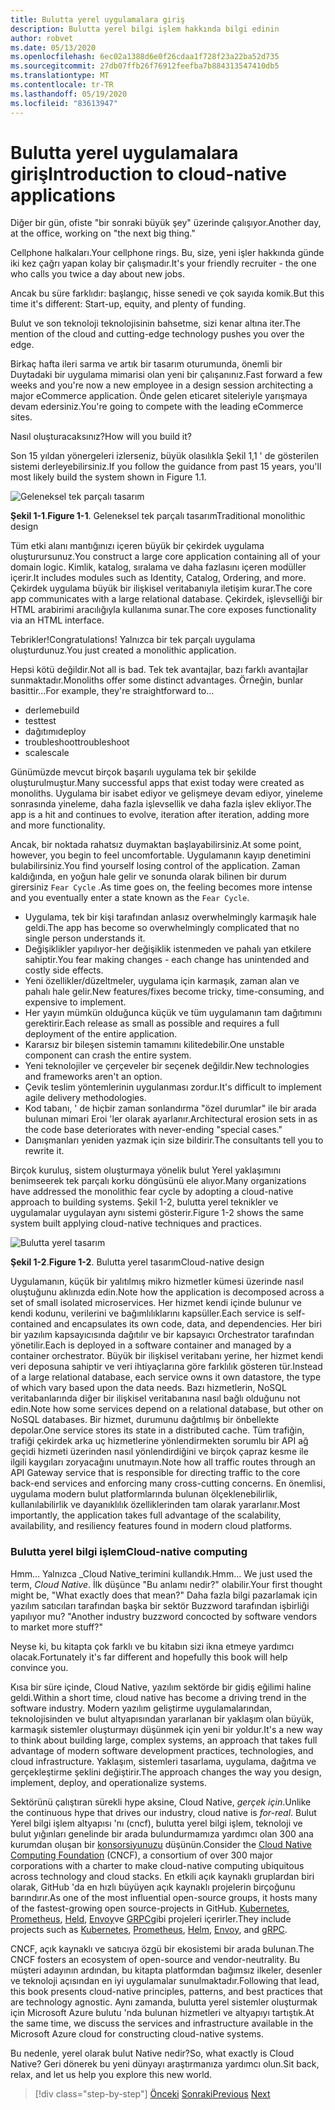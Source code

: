 ```yaml
---
title: Bulutta yerel uygulamalara giriş
description: Bulutta yerel bilgi işlem hakkında bilgi edinin
author: robvet
ms.date: 05/13/2020
ms.openlocfilehash: 6ec02a1388d6e0f26cdaa1f728f23a22ba52d735
ms.sourcegitcommit: 27db07ffb26f76912feefba7b884313547410db5
ms.translationtype: MT
ms.contentlocale: tr-TR
ms.lasthandoff: 05/19/2020
ms.locfileid: "83613947"
---
```

# <a name="introduction-to-cloud-native-applications"></a><span data-ttu-id="da4ff-103">Bulutta yerel uygulamalara giriş</span><span class="sxs-lookup"><span data-stu-id="da4ff-103">Introduction to cloud-native applications</span></span>

<span data-ttu-id="da4ff-104">Diğer bir gün, ofiste "bir sonraki büyük şey" üzerinde çalışıyor.</span><span class="sxs-lookup"><span data-stu-id="da4ff-104">Another day, at the office, working on "the next big thing."</span></span>

<span data-ttu-id="da4ff-105">Cellphone halkaları.</span><span class="sxs-lookup"><span data-stu-id="da4ff-105">Your cellphone rings.</span></span> <span data-ttu-id="da4ff-106">Bu, size, yeni işler hakkında günde iki kez çağrı yapan kolay bir çalışmadır.</span><span class="sxs-lookup"><span data-stu-id="da4ff-106">It's your friendly recruiter - the one who calls you twice a day about new jobs.</span></span>

<span data-ttu-id="da4ff-107">Ancak bu süre farklıdır: başlangıç, hisse senedi ve çok sayıda komik.</span><span class="sxs-lookup"><span data-stu-id="da4ff-107">But this time it's different: Start-up, equity, and plenty of funding.</span></span>

<span data-ttu-id="da4ff-108">Bulut ve son teknoloji teknolojisinin bahsetme, sizi kenar altına iter.</span><span class="sxs-lookup"><span data-stu-id="da4ff-108">The mention of the cloud and cutting-edge technology pushes you over the edge.</span></span>

<span data-ttu-id="da4ff-109">Birkaç hafta ileri sarma ve artık bir tasarım oturumunda, önemli bir Duytadaki bir uygulama mimarisi olan yeni bir çalışanınız.</span><span class="sxs-lookup"><span data-stu-id="da4ff-109">Fast forward a few weeks and you're now a new employee in a design session architecting a major eCommerce application.</span></span> <span data-ttu-id="da4ff-110">Önde gelen eticaret siteleriyle yarışmaya devam edersiniz.</span><span class="sxs-lookup"><span data-stu-id="da4ff-110">You're going to compete with the leading eCommerce sites.</span></span>

<span data-ttu-id="da4ff-111">Nasıl oluşturacaksınız?</span><span class="sxs-lookup"><span data-stu-id="da4ff-111">How will you build it?</span></span>

<span data-ttu-id="da4ff-112">Son 15 yıldan yönergeleri izlerseniz, büyük olasılıkla Şekil 1,1 ' de gösterilen sistemi derleyebilirsiniz.</span><span class="sxs-lookup"><span data-stu-id="da4ff-112">If you follow the guidance from past 15 years, you'll most likely build the system shown in Figure 1.1.</span></span>

![Geleneksel tek parçalı tasarım](./media/monolithic-design.png)

<span data-ttu-id="da4ff-114">**Şekil 1-1**.</span><span class="sxs-lookup"><span data-stu-id="da4ff-114">**Figure 1-1**.</span></span> <span data-ttu-id="da4ff-115">Geleneksel tek parçalı tasarım</span><span class="sxs-lookup"><span data-stu-id="da4ff-115">Traditional monolithic design</span></span>

<span data-ttu-id="da4ff-116">Tüm etki alanı mantığınızı içeren büyük bir çekirdek uygulama oluşturursunuz.</span><span class="sxs-lookup"><span data-stu-id="da4ff-116">You construct a large core application containing all of your domain logic.</span></span> <span data-ttu-id="da4ff-117">Kimlik, katalog, sıralama ve daha fazlasını içeren modüller içerir.</span><span class="sxs-lookup"><span data-stu-id="da4ff-117">It includes modules such as Identity, Catalog, Ordering, and more.</span></span> <span data-ttu-id="da4ff-118">Çekirdek uygulama büyük bir ilişkisel veritabanıyla iletişim kurar.</span><span class="sxs-lookup"><span data-stu-id="da4ff-118">The core app communicates with a large relational database.</span></span> <span data-ttu-id="da4ff-119">Çekirdek, işlevselliği bir HTML arabirimi aracılığıyla kullanıma sunar.</span><span class="sxs-lookup"><span data-stu-id="da4ff-119">The core exposes functionality via an HTML interface.</span></span>

<span data-ttu-id="da4ff-120">Tebrikler!</span><span class="sxs-lookup"><span data-stu-id="da4ff-120">Congratulations!</span></span>  <span data-ttu-id="da4ff-121">Yalnızca bir tek parçalı uygulama oluşturdunuz.</span><span class="sxs-lookup"><span data-stu-id="da4ff-121">You just created a monolithic application.</span></span>

<span data-ttu-id="da4ff-122">Hepsi kötü değildir.</span><span class="sxs-lookup"><span data-stu-id="da4ff-122">Not all is bad.</span></span> <span data-ttu-id="da4ff-123">Tek tek avantajlar, bazı farklı avantajlar sunmaktadır.</span><span class="sxs-lookup"><span data-stu-id="da4ff-123">Monoliths offer some distinct advantages.</span></span> <span data-ttu-id="da4ff-124">Örneğin, bunlar basittir...</span><span class="sxs-lookup"><span data-stu-id="da4ff-124">For example, they're straightforward to...</span></span>

- <span data-ttu-id="da4ff-125">derleme</span><span class="sxs-lookup"><span data-stu-id="da4ff-125">build</span></span>
- <span data-ttu-id="da4ff-126">test</span><span class="sxs-lookup"><span data-stu-id="da4ff-126">test</span></span>
- <span data-ttu-id="da4ff-127">dağıtımı</span><span class="sxs-lookup"><span data-stu-id="da4ff-127">deploy</span></span>
- <span data-ttu-id="da4ff-128">troubleshoot</span><span class="sxs-lookup"><span data-stu-id="da4ff-128">troubleshoot</span></span>
- <span data-ttu-id="da4ff-129">scale</span><span class="sxs-lookup"><span data-stu-id="da4ff-129">scale</span></span>

<span data-ttu-id="da4ff-130">Günümüzde mevcut birçok başarılı uygulama tek bir şekilde oluşturulmuştur.</span><span class="sxs-lookup"><span data-stu-id="da4ff-130">Many successful apps that exist today were created as monoliths.</span></span> <span data-ttu-id="da4ff-131">Uygulama bir isabet ediyor ve gelişmeye devam ediyor, yineleme sonrasında yineleme, daha fazla işlevsellik ve daha fazla işlev ekliyor.</span><span class="sxs-lookup"><span data-stu-id="da4ff-131">The app is a hit and continues to evolve, iteration after iteration, adding more and more functionality.</span></span>

<span data-ttu-id="da4ff-132">Ancak, bir noktada rahatsız duymaktan başlayabilirsiniz.</span><span class="sxs-lookup"><span data-stu-id="da4ff-132">At some point, however, you begin to feel uncomfortable.</span></span> <span data-ttu-id="da4ff-133">Uygulamanın kayıp denetimini bulabilirsiniz.</span><span class="sxs-lookup"><span data-stu-id="da4ff-133">You find yourself losing control of the application.</span></span> <span data-ttu-id="da4ff-134">Zaman kaldığında, en yoğun hale gelir ve sonunda olarak bilinen bir durum girersiniz `Fear Cycle` .</span><span class="sxs-lookup"><span data-stu-id="da4ff-134">As time goes on, the feeling becomes more intense and you eventually enter a state known as the `Fear Cycle`.</span></span>

- <span data-ttu-id="da4ff-135">Uygulama, tek bir kişi tarafından anlasız overwhelmingly karmaşık hale geldi.</span><span class="sxs-lookup"><span data-stu-id="da4ff-135">The app has become so overwhelmingly complicated that no single person understands it.</span></span>
- <span data-ttu-id="da4ff-136">Değişiklikler yapılıyor-her değişiklik istenmeden ve pahalı yan etkilere sahiptir.</span><span class="sxs-lookup"><span data-stu-id="da4ff-136">You fear making changes - each change has unintended and costly side effects.</span></span>
- <span data-ttu-id="da4ff-137">Yeni özellikler/düzeltmeler, uygulama için karmaşık, zaman alan ve pahalı hale gelir.</span><span class="sxs-lookup"><span data-stu-id="da4ff-137">New features/fixes become tricky, time-consuming, and expensive to implement.</span></span>
- <span data-ttu-id="da4ff-138">Her yayın mümkün olduğunca küçük ve tüm uygulamanın tam dağıtımını gerektirir.</span><span class="sxs-lookup"><span data-stu-id="da4ff-138">Each release as small as possible and requires a full deployment of the entire application.</span></span>
- <span data-ttu-id="da4ff-139">Kararsız bir bileşen sistemin tamamını kilitedebilir.</span><span class="sxs-lookup"><span data-stu-id="da4ff-139">One unstable component can crash the entire system.</span></span>
- <span data-ttu-id="da4ff-140">Yeni teknolojiler ve çerçeveler bir seçenek değildir.</span><span class="sxs-lookup"><span data-stu-id="da4ff-140">New technologies and frameworks aren't an option.</span></span>
- <span data-ttu-id="da4ff-141">Çevik teslim yöntemlerinin uygulanması zordur.</span><span class="sxs-lookup"><span data-stu-id="da4ff-141">It's difficult to implement agile delivery methodologies.</span></span>
- <span data-ttu-id="da4ff-142">Kod tabanı, ' de hiçbir zaman sonlandırma "özel durumlar" ile bir arada bulunan mimari Eroi 'ler olarak ayarlanır.</span><span class="sxs-lookup"><span data-stu-id="da4ff-142">Architectural erosion sets in as the code base deteriorates with never-ending "special cases."</span></span>
- <span data-ttu-id="da4ff-143">Danışmanları yeniden yazmak için size bildirir.</span><span class="sxs-lookup"><span data-stu-id="da4ff-143">The consultants tell you to rewrite it.</span></span>

<span data-ttu-id="da4ff-144">Birçok kuruluş, sistem oluşturmaya yönelik bulut Yerel yaklaşımını benimseerek tek parçalı korku döngüsünü ele alıyor.</span><span class="sxs-lookup"><span data-stu-id="da4ff-144">Many organizations have addressed the monolithic fear cycle by adopting a cloud-native approach to building systems.</span></span> <span data-ttu-id="da4ff-145">Şekil 1-2, bulutta yerel teknikler ve uygulamalar uygulayan aynı sistemi gösterir.</span><span class="sxs-lookup"><span data-stu-id="da4ff-145">Figure 1-2 shows the same system built applying cloud-native techniques and practices.</span></span>

![Bulutta yerel tasarım](./media/cloud-native-design.png)

<span data-ttu-id="da4ff-147">**Şekil 1-2**.</span><span class="sxs-lookup"><span data-stu-id="da4ff-147">**Figure 1-2**.</span></span> <span data-ttu-id="da4ff-148">Bulutta yerel tasarım</span><span class="sxs-lookup"><span data-stu-id="da4ff-148">Cloud-native design</span></span>

<span data-ttu-id="da4ff-149">Uygulamanın, küçük bir yalıtılmış mikro hizmetler kümesi üzerinde nasıl oluştuğunu aklınızda edin.</span><span class="sxs-lookup"><span data-stu-id="da4ff-149">Note how the application is decomposed across a set of small isolated microservices.</span></span> <span data-ttu-id="da4ff-150">Her hizmet kendi içinde bulunur ve kendi kodunu, verilerini ve bağımlılıklarını kapsüller.</span><span class="sxs-lookup"><span data-stu-id="da4ff-150">Each service is self-contained and encapsulates its own code, data, and dependencies.</span></span> <span data-ttu-id="da4ff-151">Her biri bir yazılım kapsayıcısında dağıtılır ve bir kapsayıcı Orchestrator tarafından yönetilir.</span><span class="sxs-lookup"><span data-stu-id="da4ff-151">Each is deployed in a software container and managed by a container orchestrator.</span></span> <span data-ttu-id="da4ff-152">Büyük bir ilişkisel veritabanı yerine, her hizmet kendi veri deposuna sahiptir ve veri ihtiyaçlarına göre farklılık gösteren tür.</span><span class="sxs-lookup"><span data-stu-id="da4ff-152">Instead of a large relational database, each service owns it own datastore, the type of which vary based upon the data needs.</span></span> <span data-ttu-id="da4ff-153">Bazı hizmetlerin, NoSQL veritabanlarında diğer bir ilişkisel veritabanına nasıl bağlı olduğunu not edin.</span><span class="sxs-lookup"><span data-stu-id="da4ff-153">Note how some services depend on a relational database, but other on NoSQL databases.</span></span> <span data-ttu-id="da4ff-154">Bir hizmet, durumunu dağıtılmış bir önbellekte depolar.</span><span class="sxs-lookup"><span data-stu-id="da4ff-154">One service stores its state in a distributed cache.</span></span> <span data-ttu-id="da4ff-155">Tüm trafiğin, trafiği çekirdek arka uç hizmetlerine yönlendirmekten sorumlu bir API ağ geçidi hizmeti üzerinden nasıl yönlendirdiğini ve birçok çapraz kesme ile ilgili kaygıları zoryacağını unutmayın.</span><span class="sxs-lookup"><span data-stu-id="da4ff-155">Note how all traffic routes through an API Gateway service that is responsible for directing traffic to the core back-end services and enforcing many cross-cutting concerns.</span></span> <span data-ttu-id="da4ff-156">En önemlisi, uygulama modern bulut platformlarında bulunan ölçeklenebilirlik, kullanılabilirlik ve dayanıklılık özelliklerinden tam olarak yararlanır.</span><span class="sxs-lookup"><span data-stu-id="da4ff-156">Most importantly, the application takes full advantage of the scalability, availability, and resiliency features found in modern cloud platforms.</span></span>

### <a name="cloud-native-computing"></a><span data-ttu-id="da4ff-157">Bulutta yerel bilgi işlem</span><span class="sxs-lookup"><span data-stu-id="da4ff-157">Cloud-native computing</span></span>

<span data-ttu-id="da4ff-158">Hmm... Yalnızca _Cloud Native_terimini kullandık.</span><span class="sxs-lookup"><span data-stu-id="da4ff-158">Hmm... We just used the term, _Cloud Native_.</span></span> <span data-ttu-id="da4ff-159">İlk düşünce "Bu anlamı nedir?" olabilir.</span><span class="sxs-lookup"><span data-stu-id="da4ff-159">Your first thought might be, "What exactly does that mean?"</span></span> <span data-ttu-id="da4ff-160">Daha fazla bilgi pazarlamak için yazılım satıcıları tarafından başka bir sektör Buzzword tarafından işbirliği yapılıyor mu? "</span><span class="sxs-lookup"><span data-stu-id="da4ff-160">Another industry buzzword concocted by software vendors to market more stuff?"</span></span>

<span data-ttu-id="da4ff-161">Neyse ki, bu kitapta çok farklı ve bu kitabın sizi ikna etmeye yardımcı olacak.</span><span class="sxs-lookup"><span data-stu-id="da4ff-161">Fortunately it's far different and hopefully this book will help convince you.</span></span>

<span data-ttu-id="da4ff-162">Kısa bir süre içinde, Cloud Native, yazılım sektörde bir gidiş eğilimi haline geldi.</span><span class="sxs-lookup"><span data-stu-id="da4ff-162">Within a short time, cloud native has become a driving trend in the software industry.</span></span> <span data-ttu-id="da4ff-163">Modern yazılım geliştirme uygulamalarından, teknolojisinden ve bulut altyapısından yararlanan bir yaklaşım olan büyük, karmaşık sistemler oluşturmayı düşünmek için yeni bir yoldur.</span><span class="sxs-lookup"><span data-stu-id="da4ff-163">It's a new way to think about building large, complex systems, an approach that takes full advantage of modern software development practices, technologies, and cloud infrastructure.</span></span> <span data-ttu-id="da4ff-164">Yaklaşım, sistemleri tasarlama, uygulama, dağıtma ve gerçekleştirme şeklini değiştirir.</span><span class="sxs-lookup"><span data-stu-id="da4ff-164">The approach changes the way you design, implement, deploy, and operationalize systems.</span></span>

<span data-ttu-id="da4ff-165">Sektörünü çalıştıran sürekli hype aksine, Cloud Native, _gerçek için_.</span><span class="sxs-lookup"><span data-stu-id="da4ff-165">Unlike the continuous hype that drives our industry, cloud native is _for-real_.</span></span> <span data-ttu-id="da4ff-166">Bulut Yerel bilgi işlem altyapısı 'nı (cncf), bulutta yerel bilgi işlem, teknoloji ve bulut yığınları genelinde bir arada bulundurmamıza yardımcı olan 300 ana kurumdan oluşan bir [konsorsiyunuzu](https://www.cncf.io/) düşünün.</span><span class="sxs-lookup"><span data-stu-id="da4ff-166">Consider the [Cloud Native Computing Foundation](https://www.cncf.io/) (CNCF), a consortium of over 300 major corporations with a charter to make cloud-native computing ubiquitous across technology and cloud stacks.</span></span> <span data-ttu-id="da4ff-167">En etkili açık kaynaklı gruplardan biri olarak, GitHub 'da en hızlı büyüyen açık kaynaklı projelerin birçoğunu barındırır.</span><span class="sxs-lookup"><span data-stu-id="da4ff-167">As one of the most influential open-source groups, it hosts many of the fastest-growing open source-projects in GitHub.</span></span> <span data-ttu-id="da4ff-168">[Kubernetes](https://kubernetes.io/), [Prometheus](https://prometheus.io/), [Held](https://helm.sh/), [Envoy](https://www.envoyproxy.io/)ve [GRPC](https://grpc.io/)gibi projeleri içerirler.</span><span class="sxs-lookup"><span data-stu-id="da4ff-168">They include projects such as [Kubernetes](https://kubernetes.io/), [Prometheus](https://prometheus.io/), [Helm](https://helm.sh/), [Envoy](https://www.envoyproxy.io/), and [gRPC](https://grpc.io/).</span></span>

<span data-ttu-id="da4ff-169">CNCF, açık kaynaklı ve satıcıya özgü bir ekosistemi bir arada bulunan.</span><span class="sxs-lookup"><span data-stu-id="da4ff-169">The CNCF fosters an ecosystem of open-source and vendor-neutrality.</span></span> <span data-ttu-id="da4ff-170">Bu müşteri adayının ardından, bu kitapta platformdan bağımsız ilkeler, desenler ve teknoloji açısından en iyi uygulamalar sunulmaktadır.</span><span class="sxs-lookup"><span data-stu-id="da4ff-170">Following that lead, this book presents cloud-native principles, patterns, and best practices that are technology agnostic.</span></span> <span data-ttu-id="da4ff-171">Aynı zamanda, bulutta yerel sistemler oluşturmak için Microsoft Azure bulutu 'nda bulunan hizmetleri ve altyapıyı tartıştık.</span><span class="sxs-lookup"><span data-stu-id="da4ff-171">At the same time, we discuss the services and infrastructure available in the Microsoft Azure cloud for constructing cloud-native systems.</span></span>

<span data-ttu-id="da4ff-172">Bu nedenle, yerel olarak bulut Native nedir?</span><span class="sxs-lookup"><span data-stu-id="da4ff-172">So, what exactly is Cloud Native?</span></span> <span data-ttu-id="da4ff-173">Geri dönerek bu yeni dünyayı araştırmanıza yardımcı olun.</span><span class="sxs-lookup"><span data-stu-id="da4ff-173">Sit back, relax, and let us help you explore this new world.</span></span>

>[!div class="step-by-step"]
><span data-ttu-id="da4ff-174">[Önceki](index.md) 
> [Sonraki](definition.md)</span><span class="sxs-lookup"><span data-stu-id="da4ff-174">[Previous](index.md)
[Next](definition.md)</span></span>
